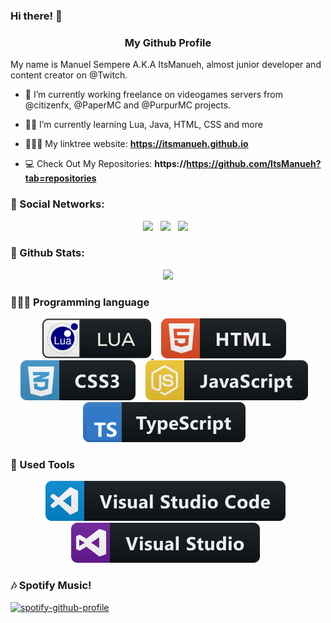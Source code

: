### Hi there! 👋
<h3 align="center">My Github Profile</h3>

My name is Manuel Sempere A.K.A ItsManueh, almost junior developer and content creator on @Twitch.

- 🔭 I’m currently working freelance on videogames servers from @citizenfx, @PaperMC and @PurpurMC projects.

- 👦🏽 I’m currently learning Lua, Java, HTML, CSS and more

- 👨🏽‍💻 My linktree website: **https://itsmanueh.github.io**

- 💻 Check Out My Repositories: **https://https://github.com/ItsManueh?tab=repositories**


### 📳 Social Networks:
<p align='center'>
<a href="https://www.twitch.tv/ItsManueh_"><img height="70" src="https://cdn3.iconfinder.com/data/icons/popular-services-brands-vol-2/512/twitch-512.png"></a>&nbsp;&nbsp;   
<a href="https://twitter.com/itsmanuehx"><img height="70" src="https://cdn4.iconfinder.com/data/icons/social-media-icons-the-circle-set/48/twitter_circle-512.png"></a>&nbsp;&nbsp;
<a href="https://instagram.com/itsmanueh"><img height="70" src="https://cdn4.iconfinder.com/data/icons/social-messaging-ui-color-shapes-2-free/128/social-instagram-new-circle-256.png"></a>&nbsp;&nbsp;
</p>
 
### 🤖 Github Stats:

<div align="center">
        <a href="https://www.paypal.com/donate/?hosted_button_id=STKUZCNDTBD5N"><img width="45%" src="https://github-readme-stats.vercel.app/api?username=itsmanueh&layout=compact&theme=react&hide_border=true&show_icons=true"/></a>
 </div>
 
### 👨🏻‍💻 Programming language

<p align="center">
      <a href="https://www.lua.org/home.html"><img src="https://github.com/YisusOnDev/YisusOnDev/blob/8659315da5ae39e2635e7d2c1e2a6317163e3c72/lua.svg"/>
</a>&nbsp;&nbsp;
      <img src="https://github.com/MikeCodesDotNET/ColoredBadges/blob/master/svg/dev/languages/html.svg"/>
</a>&nbsp;&nbsp;
      <img src="https://github.com/MikeCodesDotNET/ColoredBadges/blob/master/svg/dev/languages/css3.svg"/>
</a>&nbsp;&nbsp;
      <img src="https://github.com/MikeCodesDotNET/ColoredBadges/blob/master/svg/dev/languages/js.svg"/>
</a>&nbsp;&nbsp;
      <img src="https://github.com/YisusOnDev/YisusOnDev/blob/main/typescript.svg"/>
</a>&nbsp;&nbsp;
    </p>

### 💾 Used Tools

<p align="center">
      <a href="https://code.visualstudio.com"><img src="https://github.com/MikeCodesDotNET/ColoredBadges/blob/master/svg/dev/tools/visualstudio_code.svg"/></a>&nbsp;&nbsp;
      <a href="https://visualstudio.microsoft.com"><img src="https://github.com/MikeCodesDotNET/ColoredBadges/blob/master/svg/dev/tools/visualstudio.svg"/></a>&nbsp;&nbsp;
   </p>


### 🎶 Spotify Music!
[![spotify-github-profile](https://spotify-github-profile.vercel.app/api/view?uid=facinglife&cover_image=true&theme=novatorem)](https://spotify-github-profile.vercel.app/api/view?uid=facinglife&redirect=true)
